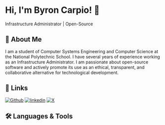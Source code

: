 
# Hi, I'm Byron Carpio! 👋

Infrastructure Administrator | Open-Source 

## 🚀 About Me

I am a student of Computer Systems Engineering and Computer Science at the National Polytechnic School. I have several years of experience working as an Infrastructure Administrator. I am passionate about open-source software and actively promote its use as an ethical, transparent, and collaborative alternative for technological development.


## 🔗 Links

[![Github](https://img.shields.io/badge/GitHub-100000?style=for-the-badge&logo=github&logoColor=white)](https://github.com/bcarpio16)
[![linkedin](https://img.shields.io/badge/linkedin-0A66C2?style=for-the-badge&logo=linkedin&logoColor=white)](https://www.linkedin.com/in/carpiobyron)
[![X](https://img.shields.io/badge/twitter-1DA1F2?style=for-the-badge&logo=twitter&logoColor=white)](https://twitter.com/)

## 🛠 Languages & Tools
